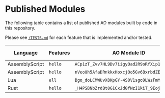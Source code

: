 # Published Modules

The following table contains a list of published AO modules built by code in this repository.

Please see [`/TESTS.md`](./TESTS.md) for each feature that is implemented and/or tested.

| Language | Features | AO Module ID | Size (bytes) | AO Link |
| --- | --- |  --- | --: | --- |
| AssemblyScript | `hello` | `ACp1zT_Zvv7HL9Dv7iigyOad2R9oRfXip1GdqjAT91c` | 9,920 | [View](https://www.ao.link/#/module/ACp1zT_Zvv7HL9Dv7iigyOad2R9oRfXip1GdqjAT91c) |
| AssemblyScript | `hello` | `nVeoUh5AfaDRnkkxHoxcjOo5Gv6BxrbdZEUSKT2FkG4` | 1,617 | [View](https://www.ao.link/#/module/nVeoUh5AfaDRnkkxHoxcjOo5Gv6BxrbdZEUSKT2FkG4) |
| Lua | `all` | `Bgo_doLCMWUvX8KpGY-4S0V1sgo9LWzFmYJvqM2I4FM` | 454,614 | [View](https://www.ao.link/#/module/Bgo_doLCMWUvX8KpGY-4S0V1sgo9LWzFmYJvqM2I4FM) |
| Rust | `hello` | `_H4PSBNbZrdBt0G1CxJd0fNzI1kiT_9EojkAwiBqsjM` | 69,872 | [View](https://www.ao.link/#/module/_H4PSBNbZrdBt0G1CxJd0fNzI1kiT_9EojkAwiBqsjM) |
